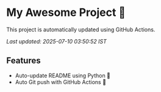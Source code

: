 # My Awesome Project 🚀

This project is automatically updated using GitHub Actions.

_Last updated: 2025-07-10 03:50:52 IST_

## Features
- Auto-update README using Python 🐍
- Auto Git push with GitHub Actions 🤖
